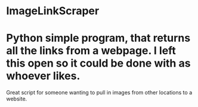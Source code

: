 # ImageLinkScraper
# Python simple program, that returns all the links from a webpage.  I left this open so it could be done with as whoever likes.

Great script for someone wanting to pull in images from other locations to a website.
